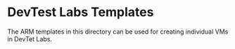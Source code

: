 # DevTest Labs Templates

The ARM templates in this directory can be used for creating individual VMs in DevTet Labs.
